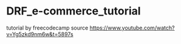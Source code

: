 # DRF_e-commerce_tutorial

tutorial by freecodecamp
source https://www.youtube.com/watch?v=Yg5zkd9nm6w&t=5897s
